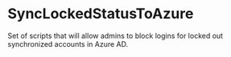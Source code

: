# SyncLockedStatusToAzure
Set of scripts that will allow admins to block logins for locked out synchronized accounts in Azure AD.
